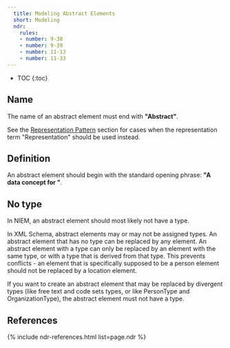 ```yaml
---
  title: Modeling Abstract Elements
  short: Modeling
  ndr:
    rules:
    - number: 9-38
    - number: 9-39
    - number: 11-13
    - number: 11-33
---
```


- TOC
{:toc}

## Name

The name of an abstract element must end with **"Abstract"**.

See the [Representation Pattern](../../../representation) section for cases when the representation term "Representation" should be used instead.

## Definition

An abstract element should begin with the standard opening phrase: **"A data concept for "**.

## No type

In NIEM, an abstract element should most likely not have a type.

In XML Schema, abstract elements may or may not be assigned types.  An abstract element that has no type can be replaced by any element.  An abstract element with a type can only be replaced by an element with the same type, or with a type that is derived from that type.  This prevents conflicts - an element that is specifically supposed to be a person element should not be replaced by a location element.

If you want to create an abstract element that may be replaced by divergent types (like free text and code sets types, or like PersonType and OrganizationType), the abstract element must not have a type.

## References

{% include ndr-references.html list=page.ndr %}
